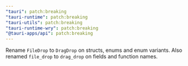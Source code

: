 ```yaml
---
"tauri": patch:breaking
"tauri-runtime": patch:breaking
"tauri-utils": patch:breaking
"tauri-runtime-wry": patch:breaking
"@tauri-apps/api": patch:breaking
---
```


Rename `FileDrop` to `DragDrop` on structs, enums and enum variants. Also renamed `file_drop` to `drag_drop` on fields and function names.
